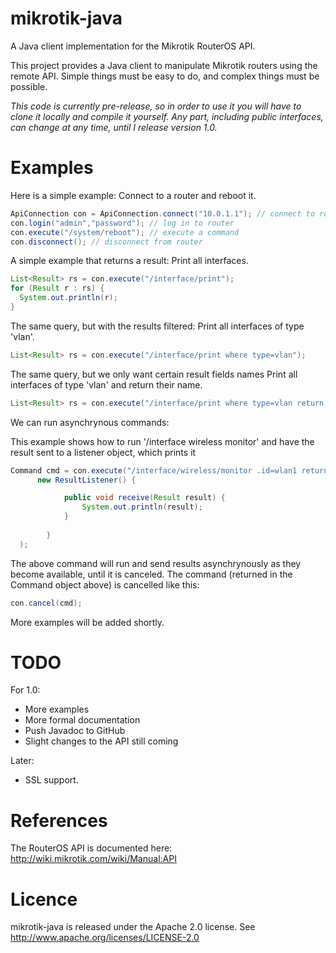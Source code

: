 mikrotik-java
=============

A Java client implementation for the Mikrotik RouterOS API. 

This project provides a Java client to manipulate Mikrotik routers using the remote API. Simple things must be easy to do, and complex things must be possible.

*This code is currently pre-release, so in order to use it you will have to clone it locally and compile it yourself. Any part,
including public interfaces, can change at any time, until I release version 1.0.*

Examples
========

Here is a simple example: Connect to a router and reboot it. 

```java
ApiConnection con = ApiConnection.connect("10.0.1.1"); // connect to router
con.login("admin","password"); // log in to router
con.execute("/system/reboot"); // execute a command
con.disconnect(); // disconnect from router
```

A simple example that returns a result: Print all interfaces.


```java
List<Result> rs = con.execute("/interface/print");
for (Result r : rs) {
  System.out.println(r);
}
```

The same query, but with the results filtered: Print all interfaces of type 'vlan'.

```java
List<Result> rs = con.execute("/interface/print where type=vlan");
```

The same query, but we only want certain result fields names Print all interfaces of type 'vlan' and return their name.

```java
List<Result> rs = con.execute("/interface/print where type=vlan return name");
```

We can run asynchrynous commands:

This example shows how to run '/interface wireless monitor' and have the result sent to a listener object, which prints it

```java
Command cmd = con.execute("/interface/wireless/monitor .id=wlan1 return signal-to-noise", 
      new ResultListener() {

            public void receive(Result result) {
                System.out.println(result);
            }
            
        }
  );
```

The above command will run and send results asynchrynously as they become available, until it is canceled. The command (returned in the Command 
object above) is cancelled like this:

```java
con.cancel(cmd);
```

More examples will be added shortly. 

TODO
====
For 1.0: 
- More examples
- More formal documentation
- Push Javadoc to GitHub
- Slight changes to the API still coming

Later:
- SSL support.

References
==========

The RouterOS API is documented here: http://wiki.mikrotik.com/wiki/Manual:API

Licence
=======
mikrotik-java is released under the Apache 2.0 license. See http://www.apache.org/licenses/LICENSE-2.0
